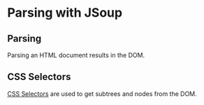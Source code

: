 # Parsing with JSoup

## Parsing

Parsing an HTML document results in the DOM.

## CSS Selectors

[CSS Selectors](https://www.w3schools.com/cssref/css_selectors.asp) are used to get subtrees and nodes from the DOM.

